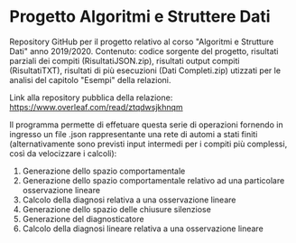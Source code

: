 # Progetto Algoritmi e Struttere Dati
Repository GitHub per il progetto relativo al corso "Algoritmi e Strutture Dati" anno 2019/2020.
Contenuto: codice sorgente del progetto, risultati parziali dei compiti (RisultatiJSON.zip), risultati output compiti (RisultatiTXT), risultati di più esecuzioni (Dati Completi.zip) utizzati per le analisi del capitolo "Esempi" della relazioni.

Link alla repository pubblica della relazione: https://www.overleaf.com/read/ztqdwsjkhnqm

Il programma permette di effetuare questa serie di operazioni fornendo in ingresso un file .json rappresentante una rete di automi a stati finiti (alternativamente sono previsti input intermedi per i compiti più complessi, così da velocizzare i calcoli):
1. Generazione dello spazio comportamentale
2. Generazione dello spazio comportamentale relativo ad una particolare osservazione lineare
3. Calcolo della diagnosi relativa a una osservazione lineare
4. Generazione dello spazio delle chiusure silenziose
5. Generazione del diagnosticatore
6. Calcolo della diagnosi lineare relativa a una osservazione lineare



